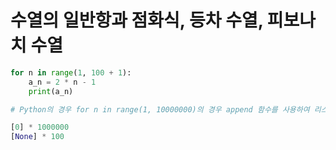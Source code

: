 # 수열의 일반항과 점화식, 등차 수열, 피보나치 수열

```python
for n in range(1, 100 + 1):
    a_n = 2 * n - 1
    print(a_n)

# Python의 경우 for n in range(1, 10000000)의 경우 append 함수를 사용하여 리스트의 크기를 늘리는 것은 많이 느리다.

[0] * 1000000
[None] * 100
```
